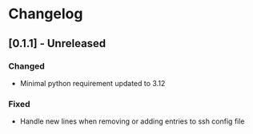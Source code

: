 # Changelog

## [0.1.1] - Unreleased

### Changed

- Minimal python requirement updated to 3.12

### Fixed

- Handle new lines when removing or adding entries to ssh config file
